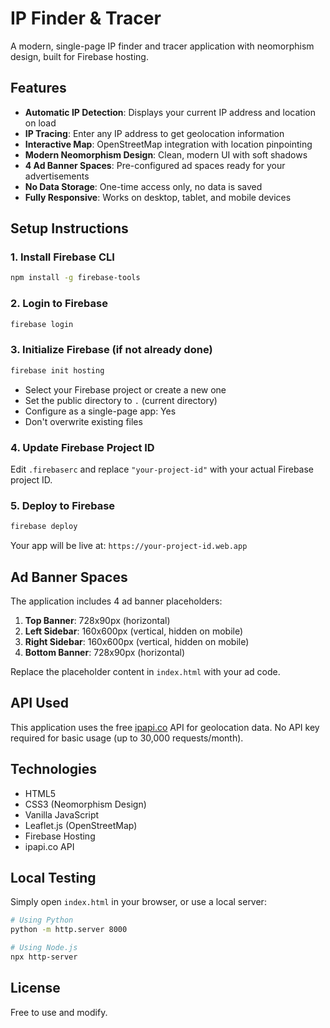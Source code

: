 # IP Finder & Tracer

A modern, single-page IP finder and tracer application with neomorphism design, built for Firebase hosting.

## Features

- **Automatic IP Detection**: Displays your current IP address and location on load
- **IP Tracing**: Enter any IP address to get geolocation information
- **Interactive Map**: OpenStreetMap integration with location pinpointing
- **Modern Neomorphism Design**: Clean, modern UI with soft shadows
- **4 Ad Banner Spaces**: Pre-configured ad spaces ready for your advertisements
- **No Data Storage**: One-time access only, no data is saved
- **Fully Responsive**: Works on desktop, tablet, and mobile devices

## Setup Instructions

### 1. Install Firebase CLI

```bash
npm install -g firebase-tools
```

### 2. Login to Firebase

```bash
firebase login
```

### 3. Initialize Firebase (if not already done)

```bash
firebase init hosting
```

- Select your Firebase project or create a new one
- Set the public directory to `.` (current directory)
- Configure as a single-page app: Yes
- Don't overwrite existing files

### 4. Update Firebase Project ID

Edit `.firebaserc` and replace `"your-project-id"` with your actual Firebase project ID.

### 5. Deploy to Firebase

```bash
firebase deploy
```

Your app will be live at: `https://your-project-id.web.app`

## Ad Banner Spaces

The application includes 4 ad banner placeholders:

1. **Top Banner**: 728x90px (horizontal)
2. **Left Sidebar**: 160x600px (vertical, hidden on mobile)
3. **Right Sidebar**: 160x600px (vertical, hidden on mobile)
4. **Bottom Banner**: 728x90px (horizontal)

Replace the placeholder content in `index.html` with your ad code.

## API Used

This application uses the free [ipapi.co](https://ipapi.co/) API for geolocation data. No API key required for basic usage (up to 30,000 requests/month).

## Technologies

- HTML5
- CSS3 (Neomorphism Design)
- Vanilla JavaScript
- Leaflet.js (OpenStreetMap)
- Firebase Hosting
- ipapi.co API

## Local Testing

Simply open `index.html` in your browser, or use a local server:

```bash
# Using Python
python -m http.server 8000

# Using Node.js
npx http-server
```

## License

Free to use and modify.
